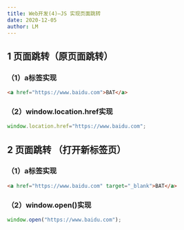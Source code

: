 ```yaml
---
title: Web开发(4)—JS 实现页面跳转
date: 2020-12-05
author: LM
---
```


## 1 页面跳转（原页面跳转）

### （1）a标签实现

```html
<a href="https://www.baidu.com">BAT</a>
```

### （2）window.location.href实现

```javascript
window.location.href="https://www.baidu.com";
```

## 2 页面跳转 （打开新标签页）

### （1）a标签实现

```html
<a href="https://www.baidu.com" target="_blank">BAT</a>
```

### （2）window.open()实现

```javascript
window.open("https://www.baidu.com");
```